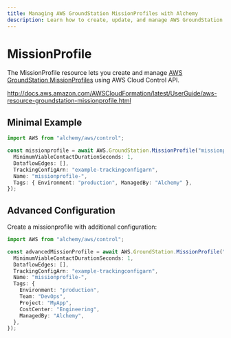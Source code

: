```yaml
---
title: Managing AWS GroundStation MissionProfiles with Alchemy
description: Learn how to create, update, and manage AWS GroundStation MissionProfiles using Alchemy Cloud Control.
---
```


# MissionProfile

The MissionProfile resource lets you create and manage [AWS GroundStation MissionProfiles](https://docs.aws.amazon.com/groundstation/latest/userguide/) using AWS Cloud Control API.

http://docs.aws.amazon.com/AWSCloudFormation/latest/UserGuide/aws-resource-groundstation-missionprofile.html

## Minimal Example

```ts
import AWS from "alchemy/aws/control";

const missionprofile = await AWS.GroundStation.MissionProfile("missionprofile-example", {
  MinimumViableContactDurationSeconds: 1,
  DataflowEdges: [],
  TrackingConfigArn: "example-trackingconfigarn",
  Name: "missionprofile-",
  Tags: { Environment: "production", ManagedBy: "Alchemy" },
});
```

## Advanced Configuration

Create a missionprofile with additional configuration:

```ts
import AWS from "alchemy/aws/control";

const advancedMissionProfile = await AWS.GroundStation.MissionProfile("advanced-missionprofile", {
  MinimumViableContactDurationSeconds: 1,
  DataflowEdges: [],
  TrackingConfigArn: "example-trackingconfigarn",
  Name: "missionprofile-",
  Tags: {
    Environment: "production",
    Team: "DevOps",
    Project: "MyApp",
    CostCenter: "Engineering",
    ManagedBy: "Alchemy",
  },
});
```

